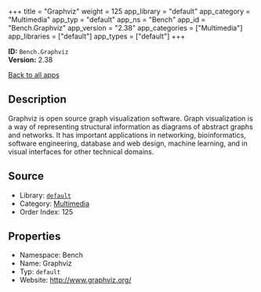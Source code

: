 ﻿+++
title = "Graphviz"
weight = 125
app_library = "default"
app_category = "Multimedia"
app_typ = "default"
app_ns = "Bench"
app_id = "Bench.Graphviz"
app_version = "2.38"
app_categories = ["Multimedia"]
app_libraries = ["default"]
app_types = ["default"]
+++

**ID:** `Bench.Graphviz`  
**Version:** 2.38  
<!--more-->

[Back to all apps](/apps/)

## Description
Graphviz is open source graph visualization software.
Graph visualization is a way of representing structural information as diagrams
of abstract graphs and networks. It has important applications in networking,
bioinformatics,  software engineering, database and web design, machine learning,
and in visual interfaces for other technical domains.

## Source

* Library: [`default`](/app_libraries/default)
* Category: [Multimedia](/app_categories/multimedia)
* Order Index: 125

## Properties

* Namespace: Bench
* Name: Graphviz
* Typ: `default`
* Website: <http://www.graphviz.org/>

